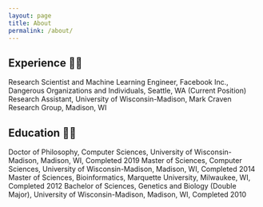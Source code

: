 ```yaml
---
layout: page
title: About
permalink: /about/
---
```


## Experience :technologist:

Research Scientist and Machine Learning Engineer, Facebook Inc., Dangerous Organizations and Individuals, Seattle, WA (Current Position)
Research Assistant, University of Wisconsin-Madison, Mark Craven Research Group, Madison, WI

## Education :student:
Doctor of Philosophy, Computer Sciences, University of Wisconsin-Madison, Madison, WI, Completed 2019
Master of Sciences, Computer Sciences, University of Wisconsin-Madison, Madison, WI, Completed 2014
Master of Sciences, Bioinformatics, Marquette University, Milwaukee, WI, Completed 2012
Bachelor of Sciences, Genetics and Biology (Double Major), University of Wisconsin-Madison, Madison, WI, Completed 2010



